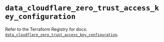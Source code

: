 # `data_cloudflare_zero_trust_access_key_configuration`

Refer to the Terraform Registry for docs: [`data_cloudflare_zero_trust_access_key_configuration`](https://registry.terraform.io/providers/cloudflare/cloudflare/5.4.0/docs/data-sources/zero_trust_access_key_configuration).
